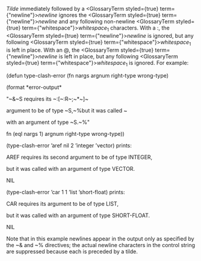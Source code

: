  



*Tilde* immediately followed by a <GlossaryTerm styled={true} term={"newline"}><i>newline</i></GlossaryTerm> ignores the <GlossaryTerm styled={true} term={"newline"}><i>newline</i></GlossaryTerm> and any following non-newline <GlossaryTerm styled={true} term={"whitespace"}><i>whitespace</i></GlossaryTerm><sub>1</sub> characters. With a :, the <GlossaryTerm styled={true} term={"newline"}><i>newline</i></GlossaryTerm> is ignored, but any following <GlossaryTerm styled={true} term={"whitespace"}><i>whitespace</i></GlossaryTerm><sub>1</sub> is left in place. With an @, the <GlossaryTerm styled={true} term={"newline"}><i>newline</i></GlossaryTerm> is left in place, but any following <GlossaryTerm styled={true} term={"whitespace"}><i>whitespace</i></GlossaryTerm><sub>1</sub> is ignored. For example: 



(defun type-clash-error (fn nargs argnum right-type wrong-type) 



(format \*error-output\* 



"&#126;&amp;&#126;S requires its &#126;:[&#126;:R&#126;;&#126;\*&#126;]&#126; 



argument to be of type &#126;S,&#126;%but it was called &#126; 



with an argument of type &#126;S.&#126;%" 



fn (eql nargs 1) argnum right-type wrong-type)) 



(type-clash-error ’aref nil 2 ’integer ’vector) prints: 



AREF requires its second argument to be of type INTEGER, 



but it was called with an argument of type VECTOR. 



NIL 



(type-clash-error ’car 1 1 ’list ’short-float) prints: 



CAR requires its argument to be of type LIST, 



but it was called with an argument of type SHORT-FLOAT. 



NIL 



Note that in this example newlines appear in the output only as specified by the &#126;&amp; and &#126;% directives; the actual newline characters in the control string are suppressed because each is preceded by a tilde. 







 



 



